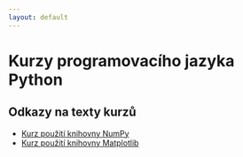 ```yaml
---
layout: default
---
```

# Kurzy programovacího jazyka Python

## Odkazy na texty kurzů

* [Kurz použití knihovny NumPy](numpy/numpy_in_action.html)
* [Kurz použití knihovny Matplotlib](matplotlib/matplotlib_in_action.html)
